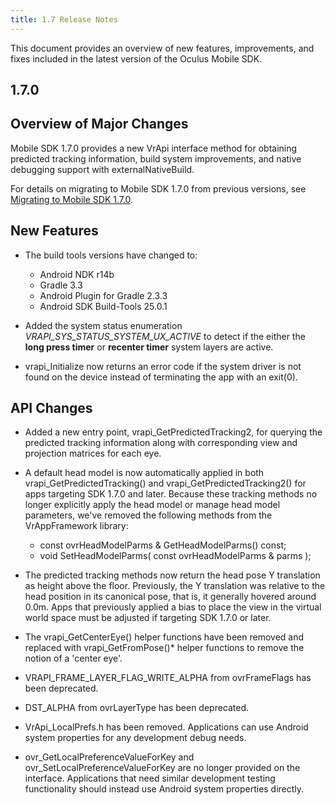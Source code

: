 ```yaml
---
title: 1.7 Release Notes
---
```

This document provides an overview of new features, improvements, and fixes included in the latest version of the Oculus Mobile SDK.

## 1.7.0

## Overview of Major Changes

Mobile SDK 1.7.0 provides a new VrApi interface method for obtaining predicted tracking information, build system improvements, and native debugging support with externalNativeBuild.

For details on migrating to Mobile SDK 1.7.0 from previous versions, see [Migrating to Mobile SDK 1.7.0](/documentation/mobilesdk/latest/concepts/mobile-native-migration/#mobile-native-migration-1-7-0 "This section is intended to help you upgrade from the Oculus Mobile SDK version 1.5.0 to 1.7.0.").

## New Features

* The build tools versions have changed to: 
	+ Android NDK r14b
	+ Gradle 3.3
	+ Android Plugin for Gradle 2.3.3
	+ Android SDK Build-Tools 25.0.1 
	
* Added the system status enumeration *VRAPI\_SYS\_STATUS\_SYSTEM\_UX\_ACTIVE* to detect if the either the **long press timer** or **recenter timer** system layers are active. 
* vrapi\_Initialize now returns an error code if the system driver is not found on the device instead of terminating the app with an exit(0).
## API Changes

* Added a new entry point, vrapi\_GetPredictedTracking2, for querying the predicted tracking information along with corresponding view and projection matrices for each eye.
* A default head model is now automatically applied in both vrapi\_GetPredictedTracking() and vrapi\_GetPredictedTracking2() for apps targeting SDK 1.7.0 and later. Because these tracking methods no longer explicitly apply the head model or manage head model parameters, we've removed the following methods from the VrAppFramework library: 
	+ const ovrHeadModelParms & GetHeadModelParms() const;
	+ void SetHeadModelParms( const ovrHeadModelParms & parms );
	
* The predicted tracking methods now return the head pose Y translation as height above the floor. Previously, the Y translation was relative to the head position in its canonical pose, that is, it generally hovered around 0.0m. Apps that previously applied a bias to place the view in the virtual world space must be adjusted if targeting SDK 1.7.0 or later.
* The vrapi\_GetCenterEye() helper functions have been removed and replaced with vrapi\_GetFromPose()* helper functions to remove the notion of a 'center eye'.
* VRAPI\_FRAME\_LAYER\_FLAG\_WRITE\_ALPHA from ovrFrameFlags has been deprecated. 
* DST\_ALPHA from ovrLayerType has been deprecated.
* VrApi\_LocalPrefs.h has been removed. Applications can use Android system properties for any development debug needs.
* ovr\_GetLocalPreferenceValueForKey and ovr\_SetLocalPreferenceValueForKey are no longer provided on the interface. Applications that need similar development testing functionality should instead use Android system properties directly.
